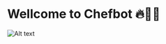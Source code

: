 # Wellcome to Chefbot 🔥🧑‍🍳
![Alt text](https://raw.githubusercontent.com/your-username/your-repo/main/path-to-image.png)
